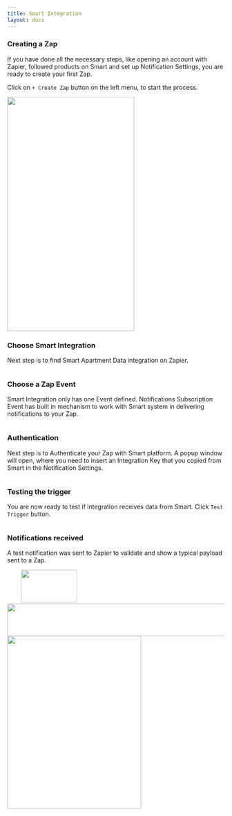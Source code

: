 ```yaml
---
title: Smart Integration
layout: docs
---
```

### Creating a Zap

If you have done all the necessary steps, like opening an account with Zapier, followed products on Smart and set up Notification Settings, you are ready to create your first Zap.

Click on `+ Create Zap` button on the left menu, to start the process.

<img class="img-responsive docs-img" src="{{ site.baseurl }}/assets/zap1.png" height="542px" width="294px" alt="">




### Choose Smart Integration 

Next step is to find Smart Apartment Data integration on Zapier.


<img class="img-responsive docs-img" src="{{ site.baseurl }}/assets/zap2.png" alt="">




### Choose a Zap Event

Smart Integration only has one Event defined. Notifications Subscription Event has built in mechanism to work with Smart system in delivering notifications to your Zap.


<img class="img-responsive docs-img" src="{{ site.baseurl }}/assets/zap3.png" alt="">




### Authentication

Next step is to Authenticate your Zap with Smart platform. A popup window will open, where you need to insert an Integration Key that you copied from Smart in the Notification Settings.


<img class="img-responsive docs-img" src="{{ site.baseurl }}/assets/zap4.png" alt="">




### Testing the trigger

You are now ready to test if integration receives data from Smart. Click `Test Trigger` button.


<img class="img-responsive docs-img" src="{{ site.baseurl }}/assets/zap5.png" alt="">




### Notifications received

A test notification was sent to Zapier to validate and show a typical payload sent to a Zap.


<img class="img-responsive docs-img" src="{{ site.baseurl }}/assets/zap6.png" alt="">

<img class="img-responsive docs-img" src="{{ site.baseurl }}/assets/zap7.png" alt="">

<img class="img-responsive docs-img" src="{{ site.baseurl }}/assets/zap8.png" alt="">

<img class="img-responsive docs-img" src="{{ site.baseurl }}/assets/zap9.png" alt="">

<img class="img-responsive docs-img" src="{{ site.baseurl }}/assets/zap10.png" alt="">

<img class="img-responsive docs-img" src="{{ site.baseurl }}/assets/zap11.png" alt="">

<img class="img-responsive docs-img" src="{{ site.baseurl }}/assets/zap12.png" alt="">

<img class="img-responsive docs-img" src="{{ site.baseurl }}/assets/zap13.png" alt="">

<img class="img-responsive docs-img" src="{{ site.baseurl }}/assets/zap14.png" height="75px" width="130px" alt="">

<img class="img-responsive docs-img" src="{{ site.baseurl }}/assets/zap15.png" height="75px" width="700px" alt="">

<img class="img-responsive docs-img" src="{{ site.baseurl }}/assets/zap16.png" height="400px" width="310px" alt="">

<img class="img-responsive docs-img" src="{{ site.baseurl }}/assets/zap17.png" alt="">

<img class="img-responsive docs-img" src="{{ site.baseurl }}/assets/zap18.png" alt="">

